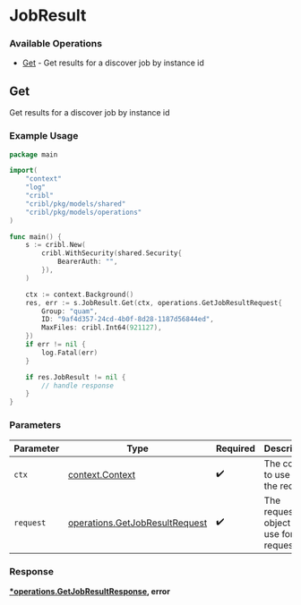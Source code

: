 # JobResult

### Available Operations

* [Get](#get) - Get results for a discover job by instance id

## Get

Get results for a discover job by instance id

### Example Usage

```go
package main

import(
	"context"
	"log"
	"cribl"
	"cribl/pkg/models/shared"
	"cribl/pkg/models/operations"
)

func main() {
    s := cribl.New(
        cribl.WithSecurity(shared.Security{
            BearerAuth: "",
        }),
    )

    ctx := context.Background()
    res, err := s.JobResult.Get(ctx, operations.GetJobResultRequest{
        Group: "quam",
        ID: "9af4d357-24cd-4b0f-8d28-1187d56844ed",
        MaxFiles: cribl.Int64(921127),
    })
    if err != nil {
        log.Fatal(err)
    }

    if res.JobResult != nil {
        // handle response
    }
}
```

### Parameters

| Parameter                                                                        | Type                                                                             | Required                                                                         | Description                                                                      |
| -------------------------------------------------------------------------------- | -------------------------------------------------------------------------------- | -------------------------------------------------------------------------------- | -------------------------------------------------------------------------------- |
| `ctx`                                                                            | [context.Context](https://pkg.go.dev/context#Context)                            | :heavy_check_mark:                                                               | The context to use for the request.                                              |
| `request`                                                                        | [operations.GetJobResultRequest](../../models/operations/getjobresultrequest.md) | :heavy_check_mark:                                                               | The request object to use for the request.                                       |


### Response

**[*operations.GetJobResultResponse](../../models/operations/getjobresultresponse.md), error**

